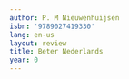 ```yaml
---
author: P. M Nieuwenhuijsen
isbn: '9789027419330'
lang: en-us
layout: review
title: Beter Nederlands
year: 0
---
```


